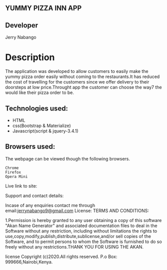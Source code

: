## YUMMY PIZZA INN APP

## Developer
Jerry Nabango

# Description
The application was developed to allow customers  to easily make the yummy pizza order easily without coming to the restaurants.It has reduced the cost of travelling for the customers since we offer delivery to their doorsteps at low price.Throught app the customer can choose the way7 the  would like their pizza order to  be.

## Technologies used:
* HTML
* css(Bootstrap & Materialize)
* Javascript(script & jquery-3.4.1)

## Browsers used:

The webpage can be viewed though the following browsers.

    Chrome
    Firefox
    Opera Mini

Live link to site:


Support and contact details:

Incase of any enquiries contact me through email:jerrynabango9@gmail.com
License:
TERMS AND CONDITIONS:

1.Permission is hereby granted to any user obtaining a copy of this software "Akan Name Generator" and associated documentation files to deal in the Software without any restriction, including without limitations the rights to use,copy,modify,publish,distribute,sublicense,and/or sell copies of the Software, and to permit persons to whom the Software is furnished to do so freely without any restrictions.THANK YOU FOR USING THE AKAN.

license Copyright (c)2020.All rights reserved. P.o Box: 999666,Nairobi,Kenya.
